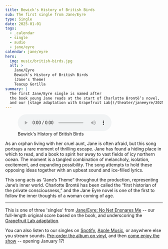 ```yaml
---
title: Bewick's History of British Birds
sub: The first single from Jane/Eyre
type: Single
date: 2025-01-01
tags:
  - _calendar
  - single
  - audio
  - jane/eyre
calendar: jane/eyre
hero:
  img: music/british-birds.jpg
  alt: >
    Jane/Eyre
    Bewick's History of British Birds
    (Jane's Theme)
    Teacup Gorilla
summary: |
  The first Jane/Eyre single is named after
  the book young Jane reads at the start of Charlotte Brontë’s novel,
  and our [stage adaptation with Grapefruit Lab](/theater/janeeyre/2025/).
---
```


<figure>
  <audio
    controls
    preload
    src="/assets/files/jane/1-british-birds.mp3"
  ></audio>
  <figcaption>Bewick's History of British Birds</figcaption>
</figure>

As an orphan living with her cruel aunt,
Jane is often afraid,
but this song portrays a rare moment of thrilling escape.
Jane has found a hiding place in which to read,
and a book to spirit her away to vast fields of icy northern ocean.
The moment is a tangled combination
of melancholy, isolation, excitement, and expanding possibility.
The song attempts to hold these opposing ideas together
with an upbeat sound and ice-filled lyrics.

This song acts as “Jane’s Theme” throughout the production,
representing Jane’s inner world.
Charlotte Brontë has been called the
“first historian of the private consciousness,”
and the Jane Eyre novel is one of the first to follow
the inner thoughts of a woman coming of age.

------

This is one of three 'singles' from
[Jane/Eyre: No Net Ensnares Me](/albums/jane-eyre/) --
our full-length original score based on the book,
and underscoring
the [Grapefruit Lab adaptation](/theater/janeeyre/2025/).

You can also listen to our singles
on [Spotify](https://open.spotify.com/album/1jqlpJwu5bAgiNpIvyvGGk),
[Apple Music](https://music.apple.com/us/album/bewicks-history-of-british-birds-janes-theme-single/1785095697),
or anywhere else you stream sounds.
[Pre-order the album on vinyl](https://buy.stripe.com/dR6bKTcc13Vx3ni28e),
and then
[come enjoy the show](https://grapefruitlab.com/shows/jane-eyre-2025/) --
opening January 17!

